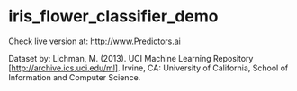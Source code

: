 # iris_flower_classifier_demo

Check live version at: http://www.Predictors.ai

Dataset by: Lichman, M. (2013). UCI Machine Learning Repository [http://archive.ics.uci.edu/ml]. Irvine, CA: University of California, School of Information and Computer Science.
